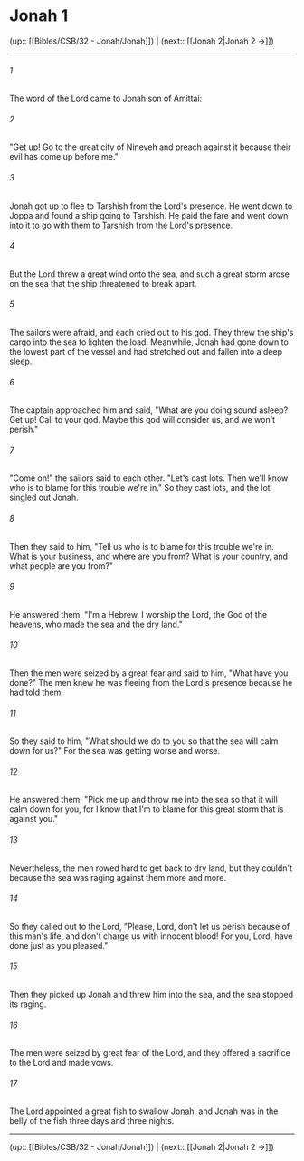 # Jonah 1

(up:: [[Bibles/CSB/32 - Jonah/Jonah]]) | (next:: [[Jonah 2|Jonah 2 →]])

***


###### 1 
The word of the Lord came to Jonah son of Amittai: 

###### 2 
"Get up! Go to the great city of Nineveh and preach against it because their evil has come up before me." 

###### 3 
Jonah got up to flee to Tarshish from the Lord's presence. He went down to Joppa and found a ship going to Tarshish. He paid the fare and went down into it to go with them to Tarshish from the Lord's presence. 

###### 4 
But the Lord threw a great wind onto the sea, and such a great storm arose on the sea that the ship threatened to break apart. 

###### 5 
The sailors were afraid, and each cried out to his god. They threw the ship's cargo into the sea to lighten the load. Meanwhile, Jonah had gone down to the lowest part of the vessel and had stretched out and fallen into a deep sleep. 

###### 6 
The captain approached him and said, "What are you doing sound asleep? Get up! Call to your god. Maybe this god will consider us, and we won't perish." 

###### 7 
"Come on!" the sailors said to each other. "Let's cast lots. Then we'll know who is to blame for this trouble we're in." So they cast lots, and the lot singled out Jonah. 

###### 8 
Then they said to him, "Tell us who is to blame for this trouble we're in. What is your business, and where are you from? What is your country, and what people are you from?" 

###### 9 
He answered them, "I'm a Hebrew. I worship the Lord, the God of the heavens, who made the sea and the dry land." 

###### 10 
Then the men were seized by a great fear and said to him, "What have you done?" The men knew he was fleeing from the Lord's presence because he had told them. 

###### 11 
So they said to him, "What should we do to you so that the sea will calm down for us?" For the sea was getting worse and worse. 

###### 12 
He answered them, "Pick me up and throw me into the sea so that it will calm down for you, for I know that I'm to blame for this great storm that is against you." 

###### 13 
Nevertheless, the men rowed hard to get back to dry land, but they couldn't because the sea was raging against them more and more. 

###### 14 
So they called out to the Lord, "Please, Lord, don't let us perish because of this man's life, and don't charge us with innocent blood! For you, Lord, have done just as you pleased." 

###### 15 
Then they picked up Jonah and threw him into the sea, and the sea stopped its raging. 

###### 16 
The men were seized by great fear of the Lord, and they offered a sacrifice to the Lord and made vows. 

###### 17 
The Lord appointed a great fish to swallow Jonah, and Jonah was in the belly of the fish three days and three nights.

***

(up:: [[Bibles/CSB/32 - Jonah/Jonah]]) | (next:: [[Jonah 2|Jonah 2 →]])
